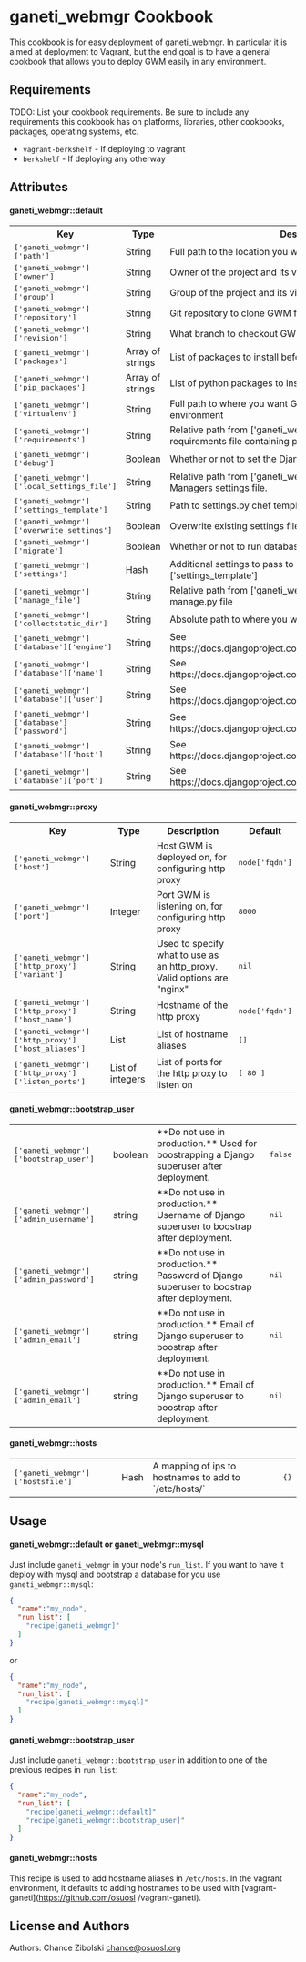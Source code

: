 ganeti_webmgr Cookbook
======================
This cookbook is for easy deployment of ganeti_webmgr. In particular it is
aimed at deployment to Vagrant, but the end goal is to have a general
cookbook that allows you to deploy GWM easily in any environment.

Requirements
------------
TODO: List your cookbook requirements. Be sure to include any requirements this cookbook has on platforms, libraries, other cookbooks, packages, operating systems, etc.

- `vagrant-berkshelf` - If deploying to vagrant
- `berkshelf` - If deploying any otherway

Attributes
----------

#### ganeti_webmgr::default
<table>
  <tr>
    <th>Key</th>
    <th>Type</th>
    <th>Description</th>
    <th>Default</th>
  </tr>
  <tr>
    <td><tt>['ganeti_webmgr']['path']</tt></td>
    <td>String</td>
    <td>Full path to the location you want GWM at</td>
    <td><tt>/var/lib/django/ganeti_webmgr</tt></td>
  </tr>
  <tr>
    <td><tt>['ganeti_webmgr']['owner']</tt></td>
    <td>String</td>
    <td>Owner of the project and its virtual environment</td>
    <td><tt>nil</tt></td>
  </tr>
  <tr>
    <td><tt>['ganeti_webmgr']['group']</tt></td>
    <td>String</td>
    <td>Group of the project and its virtualenv</td>
    <td><tt>nil</tt></td>
  </tr>
  <tr>
    <td><tt>['ganeti_webmgr']['repository']</tt></td>
    <td>String</td>
    <td>Git repository to clone GWM from</td>
    <td><tt>https://github.com/osuosl/ganeti_webmgr</tt></td>
  </tr>
  <tr>
    <td><tt>['ganeti_webmgr']['revision']</tt></td>
    <td>String</td>
    <td>What branch to checkout GWM on</td>
    <td><tt>develop</tt></td>
  </tr>
  <tr>
    <td><tt>['ganeti_webmgr']['packages']</tt></td>
    <td>Array of strings</td>
    <td>List of packages to install before setting up GWM</td>
    <td><tt>[]</tt></td>
  </tr>
  <tr>
    <td><tt>['ganeti_webmgr']['pip_packages']</tt></td>
    <td>Array of strings</td>
    <td>List of python packages to install before setting up GWM</td>
    <td><tt>[]</tt></td>
  </tr>
  <tr>
    <td><tt>['ganeti_webmgr']['virtualenv']</tt></td>
    <td>String</td>
    <td>Full path to where you want GWM to store its virtual environment</td>
    <td><tt>nil</tt></td>
  </tr>
  <tr>
    <td><tt>['ganeti_webmgr']['requirements']</tt></td>
    <td>String</td>
    <td>Relative path from ['ganeti_webmgr']['path'] to the requirements file containing pip packages to install GWM</td>
    <td><tt>nil</tt></td>
  </tr>
  <tr>
    <td><tt>['ganeti_webmgr']['debug']</tt></td>
    <td>Boolean</td>
    <td>Whether or not to set the Django debug mode on or off</td>
    <td><tt>false</tt></td>
  </tr>
  <tr>
    <td><tt>['ganeti_webmgr']['local_settings_file']</tt></td>
    <td>String</td>
    <td>Relative path from ['ganeti_webmgr']['path'] to Ganeti Web Managers settings file.</td>
    <td><tt>ganeti_webmgr/ganeti_web/settings/settings.py</tt></td>
  </tr>
  <tr>
    <td><tt>['ganeti_webmgr']['settings_template']</tt></td>
    <td>String</td>
    <td>Path to settings.py chef template.</td>
    <td><tt>settings.py.erb</tt></td>
  </tr>
  <tr>
    <td><tt>['ganeti_webmgr']['overwrite_settings']</tt></td>
    <td>Boolean</td>
    <td>Overwrite existing settings files if it exists when deploying</td>
    <td><tt>false</tt></td>
  </tr>
  <tr>
    <td><tt>['ganeti_webmgr']['migrate']</tt></td>
    <td>Boolean</td>
    <td>Whether or not to run database migrations</td>
    <td><tt>false</tt></td>
  </tr>
  <tr>
    <td><tt>['ganeti_webmgr']['settings']</tt></td>
    <td>Hash</td>
    <td>Additional settings to pass to ['ganeti_webmgr']['settings_template']</td>
    <td><tt>{}</tt></td>
  </tr>
  <tr>
    <td><tt>['ganeti_webmgr']['manage_file']</tt></td>
    <td>String</td>
    <td>Relative path from ['ganeti_webmgr']['path'] to the GWM manage.py file</td>
    <td><tt>ganeti_webmgr/manage.py</tt></td>
  </tr>
  <tr>
    <td><tt>['ganeti_webmgr']['collectstatic_dir']</tt></td>
    <td>String</td>
    <td>Absolute path to where you want staticfiles to be collected to</td>
    <td><tt>['ganeti_webmgr']['path']/collected_static</tt></td>
  </tr>
  <tr>
    <td><tt>['ganeti_webmgr']['database']['engine']</tt></td>
    <td>String</td>
    <td>See https://docs.djangoproject.com/en/1.4/ref/settings/#databases</td>
    <td><tt>nil</tt></td>
  </tr>
  <tr>
    <td><tt>['ganeti_webmgr']['database']['name']</tt></td>
    <td>String</td>
    <td>See https://docs.djangoproject.com/en/1.4/ref/settings/#databases</td>
    <td><tt>nil</tt></td>
  </tr>
  <tr>
    <td><tt>['ganeti_webmgr']['database']['user']</tt></td>
    <td>String</td>
    <td>See https://docs.djangoproject.com/en/1.4/ref/settings/#databases</td>
    <td><tt>nil</tt></td>
  </tr>
  <tr>
    <td><tt>['ganeti_webmgr']['database']['password']</tt></td>
    <td>String</td>
    <td>See https://docs.djangoproject.com/en/1.4/ref/settings/#databases</td>
    <td><tt>nil</tt></td>
  </tr>
  <tr>
    <td><tt>['ganeti_webmgr']['database']['host']</tt></td>
    <td>String</td>
    <td>See https://docs.djangoproject.com/en/1.4/ref/settings/#databases</td>
    <td><tt>nil</tt></td>
  </tr>
  <tr>
    <td><tt>['ganeti_webmgr']['database']['port']</tt></td>
    <td>String</td>
    <td>See https://docs.djangoproject.com/en/1.4/ref/settings/#databases</td>
    <td><tt>nil</tt></td>
  </tr>
</table>

#### ganeti_webmgr::proxy
<table>
  <tr>
    <th>Key</th>
    <th>Type</th>
    <th>Description</th>
    <th>Default</th>
  </tr>
  <tr>
    <td><tt>['ganeti_webmgr']['host']</tt></td>
    <td>String</td>
    <td>Host GWM is deployed on, for configuring http proxy</td>
    <td><tt>node['fqdn']</tt></td>
  </tr>
  <tr>
    <td><tt>['ganeti_webmgr']['port']</tt></td>
    <td>Integer</td>
    <td>Port GWM is listening on, for configuring http proxy</td>
    <td><tt>8000</tt></td>
  </tr>
  <tr>
    <td><tt>['ganeti_webmgr']['http_proxy']['variant']</tt></td>
    <td>String</td>
    <td>Used to specify what to use as an http_proxy. Valid options are "nginx"</td>
    <td><tt>nil</tt></td>
  </tr>
  <tr>
    <td><tt>['ganeti_webmgr']['http_proxy']['host_name']</tt></td>
    <td>String</td>
    <td>Hostname of the http proxy</td>
    <td><tt>node['fqdn']</tt></td>
  </tr>
  <tr>
    <td><tt>['ganeti_webmgr']['http_proxy']['host_aliases']</tt></td>
    <td>List</td>
    <td>List of hostname aliases</td>
    <td><tt>[]</tt></td>
  </tr>
  <tr>
    <td><tt>['ganeti_webmgr']['http_proxy']['listen_ports']</tt></td>
    <td>List of integers</td>
    <td>List of ports for the http proxy to listen on</td>
    <td><tt>[ 80 ]</tt></td>
  </tr>
</table>

#### ganeti_webmgr::bootstrap_user
<table>
  <tr>
    <td><tt>['ganeti_webmgr']['bootstrap_user']</tt></td>
    <td>boolean</td>
    <td>**Do not use in production.** Used for boostrapping a Django superuser after deployment.</td>
    <td><tt>false</tt></td>
  </tr>
  <tr>
    <td><tt>['ganeti_webmgr']['admin_username']</tt></td>
    <td>string</td>
    <td>**Do not use in production.** Username of Django superuser to boostrap after deployment.</td>
    <td><tt>nil</tt></td>
  </tr>
  <tr>
    <td><tt>['ganeti_webmgr']['admin_password']</tt></td>
    <td>string</td>
    <td>**Do not use in production.** Password of Django superuser to boostrap after deployment.</td>
    <td><tt>nil</tt></td>
  </tr>
  <tr>
    <td><tt>['ganeti_webmgr']['admin_email']</tt></td>
    <td>string</td>
    <td>**Do not use in production.** Email of Django superuser to boostrap after deployment.</td>
    <td><tt>nil</tt></td>
  </tr>
  <tr>
    <td><tt>['ganeti_webmgr']['admin_email']</tt></td>
    <td>string</td>
    <td>**Do not use in production.** Email of Django superuser to boostrap after deployment.</td>
    <td><tt>nil</tt></td>
  </tr>
</table>

#### ganeti_webmgr::hosts
<table>
  <tr>
    <td><tt>['ganeti_webmgr']['hostsfile']</tt></td>
    <td>Hash</td>
    <td>A mapping of ips to hostnames to add to `/etc/hosts/`</td>
    <td><tt>{}</tt></td>
  </tr>
</table>

Usage
-----
#### ganeti_webmgr::default or ganeti_webmgr::mysql
Just include `ganeti_webmgr` in your node's `run_list`.
If you want to have it deploy with mysql and bootstrap a database for you use
`ganeti_webmgr::mysql`:

```json
{
  "name":"my_node",
  "run_list": [
    "recipe[ganeti_webmgr]"
  ]
}
```

or

```json
{
  "name":"my_node",
  "run_list": [
    "recipe[ganeti_webmgr::mysql]"
  ]
}
```
#### ganeti_webmgr::bootstrap_user
Just include `ganeti_webmgr::bootstrap_user` in addition to one of the previous
recipes in `run_list`:

```json
{
  "name":"my_node",
  "run_list": [
    "recipe[ganeti_webmgr::default]"
    "recipe[ganeti_webmgr::bootstrap_user]"
  ]
}
```

#### ganeti_webmgr::hosts

This recipe is used to add hostname aliases in `/etc/hosts`.  In the vagrant
environment, it defaults to adding hostnames to be used with [vagrant-
ganeti](https://github.com/osuosl /vagrant-ganeti).

License and Authors
-------------------
Authors: Chance Zibolski <chance@osuosl.org>
